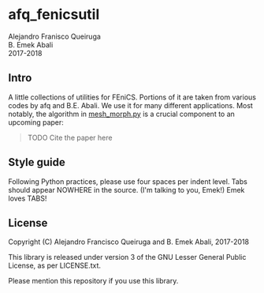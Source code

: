 # afq_fenicsutil

Alejandro Franisco Queiruga  
B. Emek Abali  
2017-2018

## Intro 

A little collections of utilities for FEniCS. Portions of it are taken from
various codes by afq and  B.E. Abali. We use it for many different
applications. Most notably, the algorithm in
[mesh_morph.py](mesh_morph.py) is a crucial component to an upcoming
paper:

> TODO Cite the paper here

## Style guide

Following Python practices, please use four spaces per indent level. Tabs should appear NOWHERE in the source. (I'm talking to you, Emek!)
Emek loves TABS!

## License

Copyright (C) Alejandro Francisco Queiruga and B. Emek Abali, 2017-2018

This library is released under version 3 of the GNU Lesser General Public License, as per LICENSE.txt.

Please mention this repository if you use this library.
